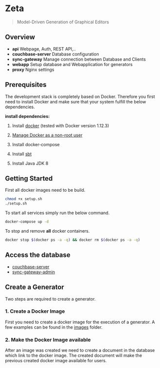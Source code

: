 # Zeta
> Model-Driven Generation of Graphical Editors

## Overview
- **api** Webpage, Auth, REST API,..
- **couchbase-server** Database configuration
- **sync-gateway** Manage connection between Database and Clients
- **webapp** Setup database and Webapplication for generators
- **proxy** Nginx settings

## Prerequisites
The development stack is completely based on Docker.
Therefore you first need to install Docker and make sure
that your system fulfill the below dependencies.

**install dependencies:**

1) Install [docker](https://docs.docker.com/engine/installation/linux/) (tested with Docker version 1.12.3)

2) [Manage Docker as a non-root user](https://docs.docker.com/engine/installation/linux/linux-postinstall/)

3) Install docker-compose

4) Install [sbt](http://www.scala-sbt.org/)

5) Install Java JDK 8 


## Getting Started
First all docker images need to be build.
```sh
chmod +x setup.sh
./setup.sh
```

To start all services simply run the below command.

```sh
docker-compose up -d
```

To stop and remove **all** docker containers.
```sh
docker stop $(docker ps -a -q) && docker rm $(docker ps -a -q)
```

## Access the database
- [couchbase-server](http://localhost:8091)
- [sync-gateway-admin](http://localhost:4985/_admin/)

## Create a Generator
Two steps are required to create a generator.

### 1. Create a Docker Image
First you need to create a docker image for the execution of a generator.
A few examples can be found in the [images](./api/images/generator) folder.

### 2. Make the Docker Image available
After an image was created we need to create a document in the database which link to the docker image.
The created document will make the previous created docker image available for users.
